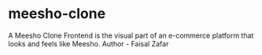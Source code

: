 # meesho-clone
A Meesho Clone Frontend is the visual part of an e-commerce platform that looks and feels like Meesho.
Author - Faisal Zafar
